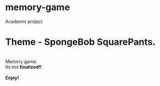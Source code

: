 # memory-game
Academic project<br><h1>Theme - SpongeBob SquarePants.</h1><br>
Memory game.
<br>
Its not <strong>finalized!!
<br>
<br>
Enjoy!</strong>
